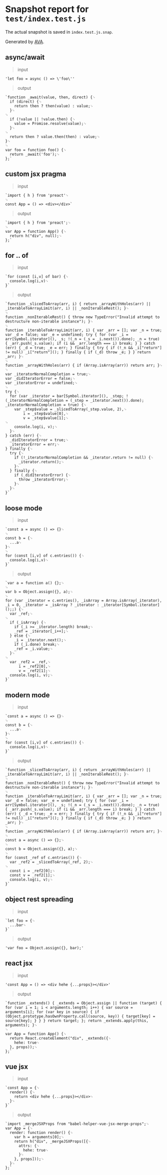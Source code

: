 # Snapshot report for `test/index.test.js`

The actual snapshot is saved in `index.test.js.snap`.

Generated by [AVA](https://ava.li).

## async/await

> input

    'let foo = async () => \'foo\''

> output

    `function _await(value, then, direct) {␊
      if (direct) {␊
        return then ? then(value) : value;␊
      }␊
    ␊
      if (!value || !value.then) {␊
        value = Promise.resolve(value);␊
      }␊
    ␊
      return then ? value.then(then) : value;␊
    }␊
    ␊
    var foo = function foo() {␊
      return _await('foo');␊
    };`

## custom jsx pragma

> input

    `import { h } from 'preact'␊
    ␊
    const App = () => <div></div>`

> output

    `import { h } from 'preact';␊
    ␊
    var App = function App() {␊
      return h("div", null);␊
    };`

## for .. of

> input

    `for (const [i,v] of bar) {␊
      console.log(i,v)␊
    }`

> output

    `function _slicedToArray(arr, i) { return _arrayWithHoles(arr) || _iterableToArrayLimit(arr, i) || _nonIterableRest(); }␊
    ␊
    function _nonIterableRest() { throw new TypeError("Invalid attempt to destructure non-iterable instance"); }␊
    ␊
    function _iterableToArrayLimit(arr, i) { var _arr = []; var _n = true; var _d = false; var _e = undefined; try { for (var _i = arr[Symbol.iterator](), _s; !(_n = (_s = _i.next()).done); _n = true) { _arr.push(_s.value); if (i && _arr.length === i) break; } } catch (err) { _d = true; _e = err; } finally { try { if (!_n && _i["return"] != null) _i["return"](); } finally { if (_d) throw _e; } } return _arr; }␊
    ␊
    function _arrayWithHoles(arr) { if (Array.isArray(arr)) return arr; }␊
    ␊
    var _iteratorNormalCompletion = true;␊
    var _didIteratorError = false;␊
    var _iteratorError = undefined;␊
    ␊
    try {␊
      for (var _iterator = bar[Symbol.iterator](), _step; !(_iteratorNormalCompletion = (_step = _iterator.next()).done); _iteratorNormalCompletion = true) {␊
        var _step$value = _slicedToArray(_step.value, 2),␊
            i = _step$value[0],␊
            v = _step$value[1];␊
    ␊
        console.log(i, v);␊
      }␊
    } catch (err) {␊
      _didIteratorError = true;␊
      _iteratorError = err;␊
    } finally {␊
      try {␊
        if (!_iteratorNormalCompletion && _iterator.return != null) {␊
          _iterator.return();␊
        }␊
      } finally {␊
        if (_didIteratorError) {␊
          throw _iteratorError;␊
        }␊
      }␊
    }`

## loose mode

> input

    `const a = async () => {}␊
    ␊
    const b = {␊
      ...a␊
    }␊
    ␊
    for (const [i,v] of c.entries()) {␊
      console.log(i,v)␊
    }`

> output

    `var a = function a() {};␊
    ␊
    var b = Object.assign({}, a);␊
    ␊
    for (var _iterator = c.entries(), _isArray = Array.isArray(_iterator), _i = 0, _iterator = _isArray ? _iterator : _iterator[Symbol.iterator]();;) {␊
      var _ref;␊
    ␊
      if (_isArray) {␊
        if (_i >= _iterator.length) break;␊
        _ref = _iterator[_i++];␊
      } else {␊
        _i = _iterator.next();␊
        if (_i.done) break;␊
        _ref = _i.value;␊
      }␊
    ␊
      var _ref2 = _ref,␊
          i = _ref2[0],␊
          v = _ref2[1];␊
      console.log(i, v);␊
    }`

## modern mode

> input

    `const a = async () => {}␊
    ␊
    const b = {␊
      ...a␊
    }␊
    ␊
    for (const [i,v] of c.entries()) {␊
      console.log(i,v)␊
    }`

> output

    `function _slicedToArray(arr, i) { return _arrayWithHoles(arr) || _iterableToArrayLimit(arr, i) || _nonIterableRest(); }␊
    ␊
    function _nonIterableRest() { throw new TypeError("Invalid attempt to destructure non-iterable instance"); }␊
    ␊
    function _iterableToArrayLimit(arr, i) { var _arr = []; var _n = true; var _d = false; var _e = undefined; try { for (var _i = arr[Symbol.iterator](), _s; !(_n = (_s = _i.next()).done); _n = true) { _arr.push(_s.value); if (i && _arr.length === i) break; } } catch (err) { _d = true; _e = err; } finally { try { if (!_n && _i["return"] != null) _i["return"](); } finally { if (_d) throw _e; } } return _arr; }␊
    ␊
    function _arrayWithHoles(arr) { if (Array.isArray(arr)) return arr; }␊
    ␊
    const a = async () => {};␊
    ␊
    const b = Object.assign({}, a);␊
    ␊
    for (const _ref of c.entries()) {␊
      var _ref2 = _slicedToArray(_ref, 2);␊
    ␊
      const i = _ref2[0];␊
      const v = _ref2[1];␊
      console.log(i, v);␊
    }`

## object rest spreading

> input

    `let foo = {␊
      ...bar␊
    }`

> output

    'var foo = Object.assign({}, bar);'

## react jsx

> input

    'const App = () => <div hehe {...props}></div>'

> output

    `function _extends() { _extends = Object.assign || function (target) { for (var i = 1; i < arguments.length; i++) { var source = arguments[i]; for (var key in source) { if (Object.prototype.hasOwnProperty.call(source, key)) { target[key] = source[key]; } } } return target; }; return _extends.apply(this, arguments); }␊
    ␊
    var App = function App() {␊
      return React.createElement("div", _extends({␊
        hehe: true␊
      }, props));␊
    };`

## vue jsx

> input

    `const App = {␊
      render() {␊
        return <div hehe {...props}></div>␊
      }␊
    }`

> output

    `import _mergeJSXProps from "babel-helper-vue-jsx-merge-props";␊
    var App = {␊
      render: function render() {␊
        var h = arguments[0];␊
        return h("div", _mergeJSXProps([{␊
          attrs: {␊
            hehe: true␊
          }␊
        }, props]));␊
      }␊
    };`
